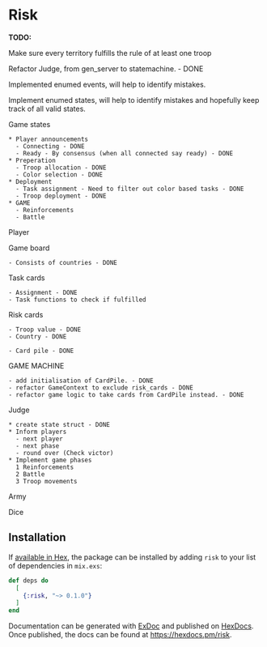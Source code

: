 # Risk

**TODO:**

Make sure every territory fulfills the rule of at least one troop

Refactor Judge, from gen_server to statemachine. - DONE

Implemented enumed events, will help to identify mistakes.

Implement enumed states, will help to identify mistakes and hopefully keep track of all valid states.

Game states

    * Player announcements
      - Connecting - DONE
      - Ready - By consensus (when all connected say ready) - DONE
    * Preperation
      - Troop allocation - DONE
      - Color selection - DONE
    * Deployment
      - Task assignment - Need to filter out color based tasks - DONE
      - Troop deployment - DONE
    * GAME
      - Reinforcements
      - Battle

Player
      
Game board

    - Consists of countries - DONE
    
Task cards

    - Assignment - DONE
    - Task functions to check if fulfilled

Risk cards
    
    - Troop value - DONE
    - Country - DONE

    - Card pile - DONE

GAME MACHINE
    
    - add initialisation of CardPile. - DONE
    - refactor GameContext to exclude risk_cards - DONE
    - refactor game logic to take cards from CardPile instead. - DONE
    
Judge
    
    * create state struct - DONE
    * Inform players
      - next player
      - next phase 
      - round over (Check victor)
    * Implement game phases
      1 Reinforcements
      2 Battle
      3 Troop movements
    
Army
    
Dice
    

## Installation

If [available in Hex](https://hex.pm/docs/publish), the package can be installed
by adding `risk` to your list of dependencies in `mix.exs`:

```elixir
def deps do
  [
    {:risk, "~> 0.1.0"}
  ]
end
```

Documentation can be generated with [ExDoc](https://github.com/elixir-lang/ex_doc)
and published on [HexDocs](https://hexdocs.pm). Once published, the docs can
be found at <https://hexdocs.pm/risk>.


